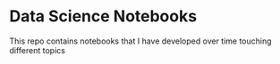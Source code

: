 # Data Science Notebooks

This repo contains notebooks that I have developed over time touching different topics
